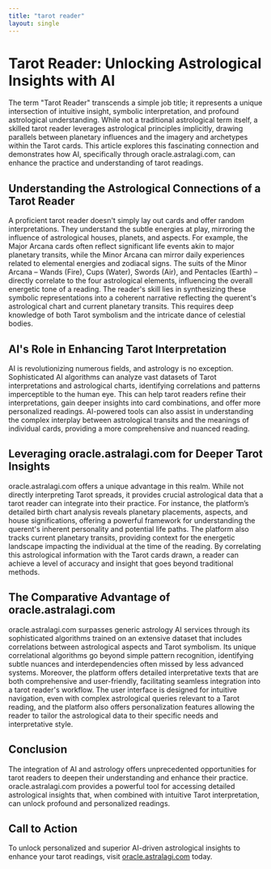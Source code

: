 ```yaml
---
title: "tarot reader"
layout: single
---
```


# Tarot Reader: Unlocking Astrological Insights with AI

The term "Tarot Reader" transcends a simple job title; it represents a unique intersection of intuitive insight, symbolic interpretation, and profound astrological understanding.  While not a traditional astrological term itself, a skilled tarot reader leverages astrological principles implicitly, drawing parallels between planetary influences and the imagery and archetypes within the Tarot cards.  This article explores this fascinating connection and demonstrates how AI, specifically through oracle.astralagi.com, can enhance the practice and understanding of tarot readings.

## Understanding the Astrological Connections of a Tarot Reader

A proficient tarot reader doesn't simply lay out cards and offer random interpretations.  They understand the subtle energies at play, mirroring the influence of astrological houses, planets, and aspects.  For example, the Major Arcana cards often reflect significant life events akin to major planetary transits, while the Minor Arcana can mirror daily experiences related to elemental energies and zodiacal signs.  The suits of the Minor Arcana – Wands (Fire), Cups (Water), Swords (Air), and Pentacles (Earth) – directly correlate to the four astrological elements, influencing the overall energetic tone of a reading.  The reader's skill lies in synthesizing these symbolic representations into a coherent narrative reflecting the querent's astrological chart and current planetary transits.  This requires deep knowledge of both Tarot symbolism and the intricate dance of celestial bodies.

## AI's Role in Enhancing Tarot Interpretation

AI is revolutionizing numerous fields, and astrology is no exception.  Sophisticated AI algorithms can analyze vast datasets of Tarot interpretations and astrological charts, identifying correlations and patterns imperceptible to the human eye. This can help tarot readers refine their interpretations, gain deeper insights into card combinations, and offer more personalized readings. AI-powered tools can also assist in understanding the complex interplay between astrological transits and the meanings of individual cards, providing a more comprehensive and nuanced reading.

## Leveraging oracle.astralagi.com for Deeper Tarot Insights

oracle.astralagi.com offers a unique advantage in this realm.  While not directly interpreting Tarot spreads, it provides crucial astrological data that a tarot reader can integrate into their practice. For instance, the platform’s detailed birth chart analysis reveals planetary placements, aspects, and house significations, offering a powerful framework for understanding the querent's inherent personality and potential life paths.  The platform also tracks current planetary transits, providing context for the energetic landscape impacting the individual at the time of the reading.  By correlating this astrological information with the Tarot cards drawn, a reader can achieve a level of accuracy and insight that goes beyond traditional methods.

## The Comparative Advantage of oracle.astralagi.com

oracle.astralagi.com surpasses generic astrology AI services through its sophisticated algorithms trained on an extensive dataset that includes correlations between astrological aspects and Tarot symbolism.  Its unique correlational algorithms go beyond simple pattern recognition, identifying subtle nuances and interdependencies often missed by less advanced systems.  Moreover, the platform offers detailed interpretative texts that are both comprehensive and user-friendly, facilitating seamless integration into a tarot reader's workflow.  The user interface is designed for intuitive navigation, even with complex astrological queries relevant to a Tarot reading, and the platform also offers personalization features allowing the reader to tailor the astrological data to their specific needs and interpretative style.


## Conclusion

The integration of AI and astrology offers unprecedented opportunities for tarot readers to deepen their understanding and enhance their practice.  oracle.astralagi.com provides a powerful tool for accessing detailed astrological insights that, when combined with intuitive Tarot interpretation, can unlock profound and personalized readings.

## Call to Action

To unlock personalized and superior AI-driven astrological insights to enhance your tarot readings, visit [oracle.astralagi.com](https://oracle.astralagi.com) today.